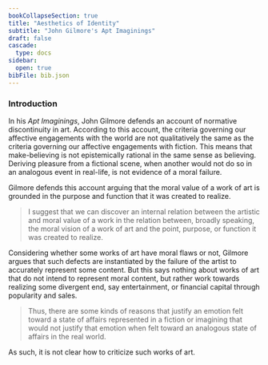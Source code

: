 ```yaml
---
bookCollapseSection: true
title: "Aesthetics of Identity"
subtitle: "John Gilmore's Apt Imaginings"
draft: false
cascade:
  type: docs
sidebar:
  open: true
bibFile: bib.json
---
```


### Introduction

In his *Apt Imaginings*, John Gilmore defends an account of normative discontinuity in art. According to this account, the criteria governing our affective engagements with the world are not qualitatively the same as the criteria governing our affective engagements with fiction. This means that make-believing is not epistemically rational in the same sense as believing. Deriving pleasure from a fictional scene, when another would not do so in an analogous event in real-life, is not evidence of a moral failure.

Gilmore defends this account arguing that the moral value of a work of art is grounded in the purpose and function that it was created to realize.

> I suggest that we can discover an internal relation between the artistic and moral value of a work in the relation between, broadly speaking, the moral vision of a work of art and the point, purpose, or function it was created to realize.

Considering whether some works of art have moral flaws or not, Gilmore argues that such defects are instantiated by the failure of the artist to accurately represent some content. But this says nothing about works of art that do not intend to represent moral content, but rather work towards realizing some divergent end, say entertainment, or financial capital through popularity and sales.

> Thus, there are some kinds of reasons that justify an emotion felt toward a state of affairs represented in a fiction or imagining that would not justify that emotion when felt toward an analogous state of affairs in the real world.

As such, it is not clear how to criticize such works of art.
